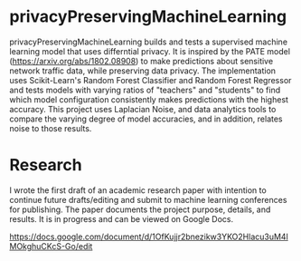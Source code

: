 # privacyPreservingMachineLearning

privacyPreservingMachineLearning builds and tests a supervised machine learning model that uses differntial privacy. It is inspired by the PATE model 
(https://arxiv.org/abs/1802.08908) to make predictions about sensitive network traffic data, while preserving data privacy. The implementation uses 
Scikit-Learn's Random Forest Classifier and Random Forest Regressor and tests models with varying ratios of "teachers" and "students" to find which 
model configuration consistently makes predictions with the highest accuracy. This project uses Laplacian Noise, and data analytics tools to compare 
the varying degree of model accuracies, and in addition, relates noise to those results.

# Research

I wrote the first draft of an academic research paper with intention to continue future drafts/editing and submit to machine learning conferences for publishing. 
The paper documents the project purpose, details, and results. It is in progress and can be viewed on Google Docs.

https://docs.google.com/document/d/1OfKujjr2bnezikw3YKO2Hlacu3uM4lMOkghuCKcS-Go/edit
